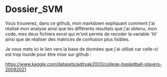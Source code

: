 # Dossier_SVM

Vous trouverez, dans ce github, mon markdown expliquant comment j'ai réalisé mon analyse ainsi que les différents résultats que j'ai obtenu, mon code, mes deux fichiers excel qui m'ont permis de recoder la variable 'ht' ainsi que de réaliser des matrices de confusion plus lisibles.

Je vous mets ici le lien vers la base de données que j'ai utilisé car celle-ci est trop lourde pour être mise sur github : 

https://www.kaggle.com/datasets/adityak2003/college-basketball-players-20092021 
